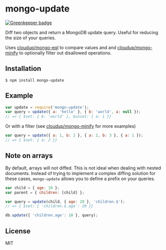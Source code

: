 
# mongo-update

[![Greenkeeper badge](https://badges.greenkeeper.io/eivindfjeldstad/mongo-update.svg)](https://greenkeeper.io/)

Diff two objects and return a MongoDB update query. Useful for reducing the size of your queries.

Uses [cloudup/mongo-eql](https://github.com/cloudup/mongo-eql) to compare values and
and [cloudup/mongo-minify](https://github.com/cloudup/mongo-minify) to optionally filter
out disallowed operations.

## Installation

    $ npm install mongo-update

## Example

```js
var update = require('mongo-update');
var query = update({ a: 'hello' }, { b: 'world', a: null });
// => { $set: { b: 'world' }, $unset: { a: 1 }}
```

Or with a filter (see [cloudup/mongo-minify](https://github.com/cloudup/mongo-minify) for more examples)
```js
var query = update({ a: 1, b: 2 }, { a: 2, b: 3 }, { a: 1 });
// => { $set: { a: 2 }}
```

## Note on arrays
By default, arrays will not diffed. This is not ideal when dealing with nested documents.
Instead of trying to implement a complex diffing solution for these cases, `mongo-update`
allows you to define a prefix on your queries.

```js
var child = { age: 10 };
var parent = { children: [child] };

var query = update(child, { age: 20 }, 'children.$');
// => { $set: { 'children.$.age': 20 }}

db.update({ 'children.age': 10 }, query);
```

## License

  MIT
